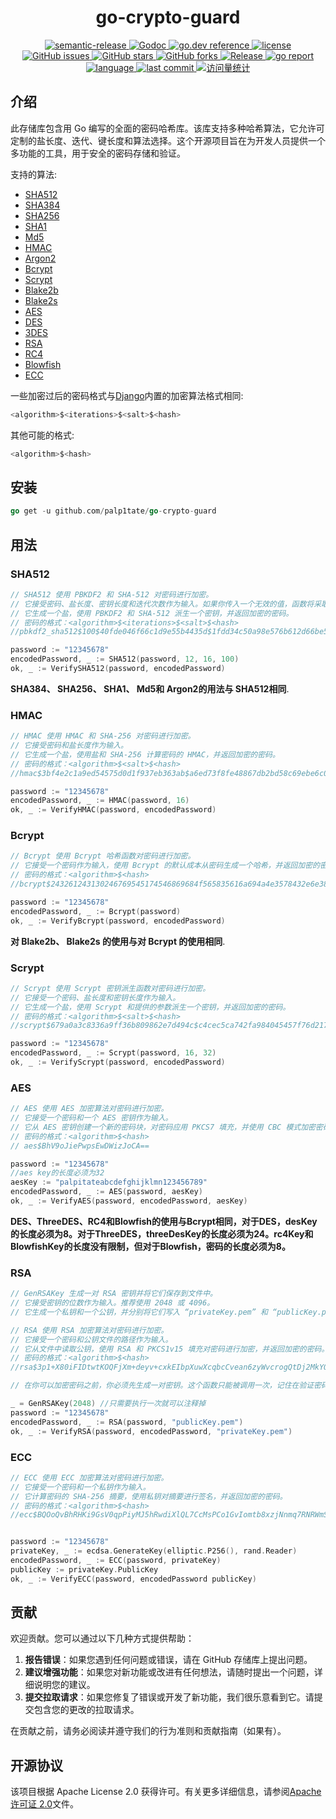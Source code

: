 <h1 align="center" style="border-bottom: none;">go-crypto-guard </h1>

<div class="labels" align="center">
    <a href="https://img.shields.io/badge/%20%20%F0%9F%93%A6%F0%9F%9A%80-semantic--release-e10079.svg">
      <img src="https://img.shields.io/badge/%20%20%F0%9F%93%A6%F0%9F%9A%80-semantic--release-e10079.svg" alt="semantic-release">
    </a>
    <a href="https://pkg.go.dev/github.com/palp1tate/go-crypto-guard">
      <img src="https://godoc.org/github.com/palp1tate/go-crypto-guard?status.svg" alt="Godoc">
    </a>
    <a href="https://pkg.go.dev/github.com/palp1tate/go-crypto-guard?tab=doc">
      <img src="https://img.shields.io/badge/go.dev-reference-007d9c?logo=go&logoColor=white&style=flat-square" alt="go.dev reference">
    </a>
    <a href="https://github.com/palp1tate/go-crypto-guard/blob/master/LICENSE">
      <img src="https://img.shields.io/github/license/palp1tate/go-crypto-guard?style=flat-square" alt="license">
    </a>
    <a href="https://github.com/palp1tate/go-crypto-guard/issues">
      <img src="https://img.shields.io/github/issues/palp1tate/go-crypto-guard?style=flat-square" alt="GitHub issues">
    </a>
    <a href="#">
      <img src="https://img.shields.io/github/stars/palp1tate/go-crypto-guard?style=flat-square" alt="GitHub stars">
    </a>
    <a href="https://github.com/palp1tate/go-crypto-guard/network">
      <img src="https://img.shields.io/github/forks/palp1tate/go-crypto-guard?style=flat-square" alt="GitHub forks">
    </a>
    <a href="https://github.com/palp1tate/go-crypto-guard/releases/latest">
      <img src="https://img.shields.io/github/release/palp1tate/go-crypto-guard.svg" alt="Release">
    </a>
    <a href=https://goreportcard.com/report/github.com/palp1tate/go-crypto-guard>
        <img src="https://goreportcard.com/badge/github.com/palp1tate/go-crypto-guard" alt="go report">
    </a>
    <a href="#">
      <img src="https://img.shields.io/github/languages/top/palp1tate/go-crypto-guard" alt="language">
    </a>
    <a href="#">
      <img src="https://img.shields.io/github/last-commit/palp1tate/go-crypto-guard" alt="last commit">
    </a>
   <a href="#">
      <img src="https://komarev.com/ghpvc/?username=go-crypto-guard&label=Views&color=0e75b6&style=flat" alt="访问量统计" />
    </a>
</div>

## 介绍

此存储库包含用 Go 编写的全面的密码哈希库。该库支持多种哈希算法，它允许可定制的盐长度、迭代、键长度和算法选择。这个开源项目旨在为开发人员提供一个多功能的工具，用于安全的密码存储和验证。

支持的算法:

- [SHA512](https://github.com/palp1tate/go-crypto-guard/blob/main/pbkdf2/sha512.go)
- [SHA384](https://github.com/palp1tate/go-crypto-guard/blob/main/pbkdf2/sha384.go)
- [SHA256](https://github.com/palp1tate/go-crypto-guard/blob/main/pbkdf2/sha256.go)
- [SHA1](https://github.com/palp1tate/go-crypto-guard/blob/main/pbkdf2/sha1.go)
- [Md5](https://github.com/palp1tate/go-crypto-guard/blob/main/pbkdf2/md5.go)
- [HMAC](https://github.com/palp1tate/go-crypto-guard/blob/main/hmac/hmac.go)
- [Argon2](https://github.com/palp1tate/go-crypto-guard/blob/main/argon2/argon2.go)
- [Bcrypt](https://github.com/palp1tate/go-crypto-guard/blob/main/bcrypt/bcrypt.go)
- [Scrypt](https://github.com/palp1tate/go-crypto-guard/blob/main/scrypt/scrypt.go)
- [Blake2b](https://github.com/palp1tate/go-crypto-guard/blob/main/blake2b/blake2b.go)
- [Blake2s](https://github.com/palp1tate/go-crypto-guard/blob/main/blake2s/blake2s.go)
- [AES](https://github.com/palp1tate/go-crypto-guard/blob/main/aes/aes.go)
- [DES](https://github.com/palp1tate/go-crypto-guard/blob/main/des/des.go)
- [3DES](https://github.com/palp1tate/go-crypto-guard/blob/main/3des/3des.go)
- [RSA](https://github.com/palp1tate/go-crypto-guard/blob/main/rsa/rsa.go)
- [RC4](https://github.com/palp1tate/go-crypto-guard/blob/main/rc4/rc4.go)
- [Blowfish](https://github.com/palp1tate/go-crypto-guard/blob/main/blowfish/blowfish.go)
- [ECC](https://github.com/palp1tate/go-crypto-guard/blob/main/ecc/ecc.go)

一些加密过后的密码格式与[Django](https://www.djangoproject.com/)内置的加密算法格式相同:

```go
<algorithm>$<iterations>$<salt>$<hash>
```

其他可能的格式:

```go
<algorithm>$<hash>
```

## 安装

```go
go get -u github.com/palp1tate/go-crypto-guard 
```

## 用法

### SHA512

```go
// SHA512 使用 PBKDF2 和 SHA-512 对密码进行加密。
// 它接受密码、盐长度、密钥长度和迭代次数作为输入。如果你传入一个无效的值，函数将采取默认值。
// 它生成一个盐，使用 PBKDF2 和 SHA-512 派生一个密钥，并返回加密的密码。
// 密码的格式：<algorithm>$<iterations>$<salt>$<hash>
//pbkdf2_sha512$100$40fde046f66c1d9e55b4435d$1fdd34c50a98e576b612d66be507f019

password := "12345678"
encodedPassword, _ := SHA512(password, 12, 16, 100)
ok, _ := VerifySHA512(password, encodedPassword)
```

**SHA384、 SHA256、 SHA1、 Md5和 Argon2的用法与 SHA512相同**.

### HMAC

```go
// HMAC 使用 HMAC 和 SHA-256 对密码进行加密。
// 它接受密码和盐长度作为输入。
// 它生成一个盐，使用盐和 SHA-256 计算密码的 HMAC，并返回加密的密码。
// 密码的格式：<algorithm>$<salt>$<hash>
//hmac$3bf4e2c1a9ed54575d0d1f937eb363ab$a6ed73f8fe48867db2bd58c69ebe6c0fb91ecdd8147c4352fecf018d07cb4f43

password := "12345678"
encodedPassword, _ := HMAC(password, 16)
ok, _ := VerifyHMAC(password, encodedPassword)
```

### Bcrypt

```go
// Bcrypt 使用 Bcrypt 哈希函数对密码进行加密。
// 它接受一个密码作为输入，使用 Bcrypt 的默认成本从密码生成一个哈希，并返回加密的密码。
// 密码的格式：<algorithm>$<hash>
//bcrypt$243261243130246769545174546869684f565835616a694a4e3578432e6e387a4c426451526932692e443067756758334a436d3532717365784e5661

password := "12345678"
encodedPassword, _ := Bcrypt(password)
ok, _ := VerifyBcrypt(password, encodedPassword)
```

**对 Blake2b、 Blake2s 的使用与对 Bcrypt 的使用相同**.

### Scrypt

```go
// Scrypt 使用 Scrypt 密钥派生函数对密码进行加密。
// 它接受一个密码、盐长度和密钥长度作为输入。
// 它生成一个盐，使用 Scrypt 和提供的参数派生一个密钥，并返回加密的密码。
// 密码的格式：<algorithm>$<salt>$<hash>
//scrypt$679a0a3c8336a9ff36b809862e7d494c$c4cec5ca742fa984045457f76d217acf245f032251c6a3952c4d68e1cba4a488

password := "12345678"
encodedPassword, _ := Scrypt(password, 16, 32)
ok, _ := VerifyScrypt(password, encodedPassword)
```

### AES

```go
// AES 使用 AES 加密算法对密码进行加密。
// 它接受一个密码和一个 AES 密钥作为输入。
// 它从 AES 密钥创建一个新的密码块，对密码应用 PKCS7 填充，并使用 CBC 模式加密密码。它返回加密的密码。
// 密码的格式：<algorithm>$<hash>
// aes$BhV9oJiePwpsEwDWizJoCA==

password := "12345678"
//aes key的长度必须为32
aesKey := "palpitateabcdefghijklmn123456789"
encodedPassword, _ := AES(password, aesKey)
ok, _ := VerifyAES(password, encodedPassword, aesKey)
```

**DES、ThreeDES、RC4和Blowfish的使用与Bcrypt相同，对于DES，desKey的长度必须为8。对于ThreeDES，threeDesKey的长度必须为24。rc4Key和BlowfishKey的长度没有限制，但对于Blowfish，密码的长度必须为8。**

### RSA

```go
// GenRSAKey 生成一对 RSA 密钥并将它们保存到文件中。 
// 它接受密钥的位数作为输入。推荐使用 2048 或 4096。 
// 它生成一个私钥和一个公钥，并分别将它们写入 “privateKey.pem” 和 “publicKey.pem”。

// RSA 使用 RSA 加密算法对密码进行加密。 
// 它接受一个密码和公钥文件的路径作为输入。 
// 它从文件中读取公钥，使用 RSA 和 PKCS1v15 填充对密码进行加密，并返回加密的密码。 
// 密码的格式：<algorithm>$<hash> 
//rsa$3p1+X80iFIDtwtKOQFjXm+deyv+cxkEIbpXuwXcqbcCvean6zyWvcrogQtDj2MkYOE2ScHpARR93RYxs3y+RXetKAHhrDqWURYcyJwuTwShBmR4hz+3WkFzhqm44IgPdlgdt70uO7TXx6fj1WmUTsZpNDTF/WNdEUO7Rzc8wahYBcnMOnPgUXrnUCYRSX7OBjuLwThnd9FTgh8CdaqESHWh6UPgkj9xz3G2uRplx2Tae0Pbsk8vQTuJXsqT//Q8yoC+ELo+5S6wTE6H8AMBdgvJgNHzFDldQD8UsZ7Ta/u2uF/joHwBA6V6IS4+1ithspE9ceJZCBWo2Cj6fMIbvjg==

// 在你可以加密密码之前，你必须先生成一对密钥。这个函数只能被调用一次，记住在验证密码时需要相同的密钥对。

_ = GenRSAKey(2048)	//只需要执行一次就可以注释掉
password := "12345678"
encodedPassword, _ := RSA(password, "publicKey.pem")
ok, _ := VerifyRSA(password, encodedPassword, "privateKey.pem")
```

### ECC

```go
// ECC 使用 ECC 加密算法对密码进行加密。
// 它接受一个密码和一个私钥作为输入。
// 它计算密码的 SHA-256 摘要，使用私钥对摘要进行签名，并返回加密的密码。
// 密码的格式：<algorithm>$<hash>
//ecc$BQOoQvBhRHKi9GsV0qpPiyMJ5hRwdiXlQL7CcMsPCo1GvIomtb8xzjNnmq7RNRWmS9AKXo+i0Cg4fmAdLeCN8w==


password := "12345678"
privateKey, _ := ecdsa.GenerateKey(elliptic.P256(), rand.Reader)
encodedPassword, _ := ECC(password, privateKey)
publicKey := privateKey.PublicKey
ok, _ := VerifyECC(password, encodedPassword publicKey)
```

## 贡献

欢迎贡献。您可以通过以下几种方式提供帮助：

1. **报告错误**：如果您遇到任何问题或错误，请在 GitHub 存储库上提出问题。
2. **建议增强功能**：如果您对新功能或改进有任何想法，请随时提出一个问题，详细说明您的建议。
3. **提交拉取请求**：如果您修复了错误或开发了新功能，我们很乐意看到它。请提交包含您的更改的拉取请求。

在贡献之前，请务必阅读并遵守我们的行为准则和贡献指南（如果有）。

## 开源协议

该项目根据 Apache License 2.0
获得许可。有关更多详细信息，请参阅[Apache 许可证 2.0](https://github.com/palp1tate/go-crypto-guard/blob/main/LICENSE)文件。
